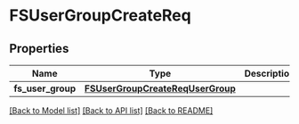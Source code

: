 # FSUserGroupCreateReq

## Properties
Name | Type | Description | Notes
------------ | ------------- | ------------- | -------------
**fs_user_group** | [**FSUserGroupCreateReqUserGroup**](FSUserGroupCreateReqUserGroup.md) |  | 

[[Back to Model list]](../README.md#documentation-for-models) [[Back to API list]](../README.md#documentation-for-api-endpoints) [[Back to README]](../README.md)


